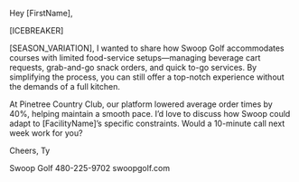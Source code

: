 Hey [FirstName],

[ICEBREAKER]

[SEASON_VARIATION], I wanted to share how Swoop Golf accommodates courses with limited food-service setups—managing beverage cart requests, grab-and-go snack orders, and quick to-go services. By simplifying the process, you can still offer a top-notch experience without the demands of a full kitchen.

At Pinetree Country Club, our platform lowered average order times by 40%, helping maintain a smooth pace. I’d love to discuss how Swoop could adapt to [FacilityName]’s specific constraints. Would a 10-minute call next week work for you?

Cheers,
Ty

Swoop Golf
480-225-9702
swoopgolf.com
